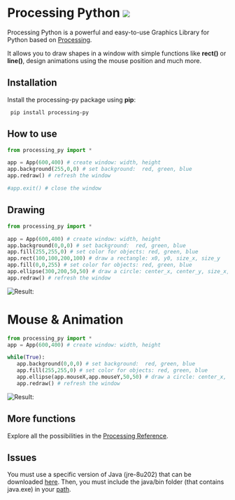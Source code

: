 
# Processing Python     ![](https://processing.org/favicon) 

Processing Python is a powerful and easy-to-use Graphics Library for Python based on [Processing](https://processing.org/).

It allows you to draw shapes in a window with simple functions like **rect()** or **line()**, design animations using the mouse position and much more.


## Installation


Install the processing-py package using **pip**:
```
 pip install processing-py
```

## How to use


```python
from processing_py import *

app = App(600,400) # create window: width, height
app.background(255,0,0) # set background:  red, green, blue
app.redraw() # refresh the window

#app.exit() # close the window

```

## Drawing


```python
from processing_py import *

app = App(600,400) # create window: width, height
app.background(0,0,0) # set background:  red, green, blue
app.fill(255,255,0) # set color for objects: red, green, blue
app.rect(100,100,200,100) # draw a rectangle: x0, y0, size_x, size_y
app.fill(0,0,255) # set color for objects: red, green, blue
app.ellipse(300,200,50,50) # draw a circle: center_x, center_y, size_x, size_y
app.redraw() # refresh the window


```
![Result:](https://i.ibb.co/hypdG2r/Untitled.png)

# Mouse & Animation

```python
from processing_py import *
app = App(600,400) # create window: width, height

while(True):
   app.background(0,0,0) # set background:  red, green, blue
   app.fill(255,255,0) # set color for objects: red, green, blue
   app.ellipse(app.mouseX,app.mouseY,50,50) # draw a circle: center_x, center_y, size_x, size_y
   app.redraw() # refresh the window

```
![Result:](https://i.ibb.co/mHJVcnn/Untitled.png)

## More functions

Explore all the possibilities in the [Processing Reference](https://processing.org/reference/).


## Issues

You must use a specific version of Java (jre-8u202) that can be downloaded  [here](https://www.oracle.com/java/technologies/javase/javase8-archive-downloads.html).
Then, you must include the java/bin folder (that contains java.exe) in your [path](https://www.java.com/fr/download/help/path.html).

